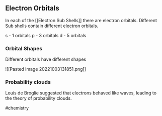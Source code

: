 ## Electron Orbitals

In each of the [[Electron Sub Shells]] there are electron orbitals. 
Different Sub shells contain different electron orbitals. 

s - 1 orbitals
p - 3 orbitals
d - 5 orbitals

### Orbital Shapes
Different orbitals have different shapes

![[Pasted image 20221003131851.png]]

### Probability clouds 
Louis de Broglie suggested that electrons behaved like waves, leading to the theory of probability clouds.

#chemistry 
